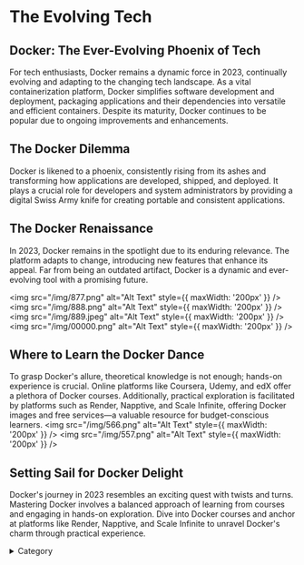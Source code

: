 
# The Evolving Tech
## Docker: The Ever-Evolving Phoenix of Tech

For tech enthusiasts, Docker remains a dynamic force in 2023, continually evolving and adapting to the changing tech landscape. As a vital containerization platform, Docker simplifies software development and deployment, packaging applications and their dependencies into versatile and efficient containers. Despite its maturity, Docker continues to be popular due to ongoing improvements and enhancements.

## The Docker Dilemma

Docker is likened to a phoenix, consistently rising from its ashes and transforming how applications are developed, shipped, and deployed. It plays a crucial role for developers and system administrators by providing a digital Swiss Army knife for creating portable and consistent applications.

## The Docker Renaissance

In 2023, Docker remains in the spotlight due to its enduring relevance. The platform adapts to change, introducing new features that enhance its appeal. Far from being an outdated artifact, Docker is a dynamic and ever-evolving tool with a promising future.

<img src="/img/877.png" alt="Alt Text" style={{ maxWidth: '200px' }} />
<img src="/img/888.png" alt="Alt Text" style={{ maxWidth: '200px' }} />
<img src="/img/889.jpeg" alt="Alt Text" style={{ maxWidth: '200px' }} />
<img src="/img/00000.png" alt="Alt Text" style={{ maxWidth: '200px' }} />

## Where to Learn the Docker Dance

To grasp Docker's allure, theoretical knowledge is not enough; hands-on experience is crucial. Online platforms like Coursera, Udemy, and edX offer a plethora of Docker courses. Additionally, practical exploration is facilitated by platforms such as Render, Napptive, and Scale Infinite, offering Docker images and free services—a valuable resource for budget-conscious learners.
<img src="/img/566.png" alt="Alt Text" style={{ maxWidth: '200px' }} />
<img src="/img/557.png" alt="Alt Text" style={{ maxWidth: '200px' }} />


## Setting Sail for Docker Delight

Docker's journey in 2023 resembles an exciting quest with twists and turns. Mastering Docker involves a balanced approach of learning from courses and engaging in hands-on exploration. Dive into Docker courses and anchor at platforms like Render, Napptive, and Scale Infinite to unravel Docker's charm through practical experience.


<details>

<summary>Category</summary>

Kubernetes, cloud computing, DevOps, cloud services, hosting platform, container orchestration, cloud infrastructure, cloud deployment, cloud management, cloud technology, cloud solutions&#x20;

</details>

